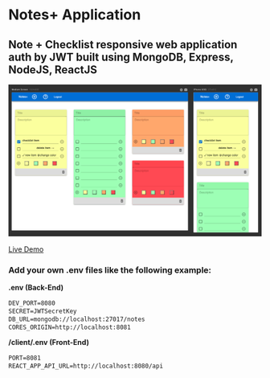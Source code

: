# Notes+ Application

## Note + Checklist responsive web application auth by JWT built using MongoDB, Express, NodeJS, ReactJS

![](/docs/notes-1.png)

[Live Demo](https://notes.jeansdev.com)

### Add your own .env files like the following example: ###

**.env (Back-End)**
```
DEV_PORT=8080
SECRET=JWTSecretKey
DB_URL=mongodb://localhost:27017/notes
CORES_ORIGIN=http://localhost:8081
```

**/client/.env (Front-End)**
```
PORT=8081
REACT_APP_API_URL=http://localhost:8080/api
```